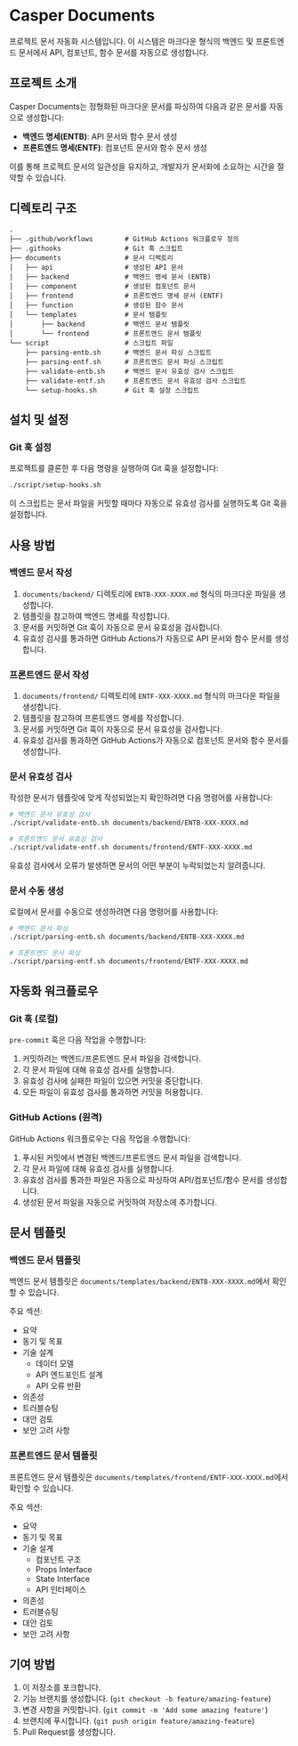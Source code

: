 # Casper Documents

프로젝트 문서 자동화 시스템입니다. 이 시스템은 마크다운 형식의 백엔드 및 프론트엔드 문서에서 API, 컴포넌트, 함수 문서를 자동으로 생성합니다.

## 프로젝트 소개

Casper Documents는 정형화된 마크다운 문서를 파싱하여 다음과 같은 문서를 자동으로 생성합니다:

- **백엔드 명세(ENTB)**: API 문서와 함수 문서 생성
- **프론트엔드 명세(ENTF)**: 컴포넌트 문서와 함수 문서 생성

이를 통해 프로젝트 문서의 일관성을 유지하고, 개발자가 문서화에 소요하는 시간을 절약할 수 있습니다.

## 디렉토리 구조

```
.
├── .github/workflows        # GitHub Actions 워크플로우 정의
├── .githooks                # Git 훅 스크립트
├── documents                # 문서 디렉토리
│   ├── api                  # 생성된 API 문서
│   ├── backend              # 백엔드 명세 문서 (ENTB)
│   ├── component            # 생성된 컴포넌트 문서
│   ├── frontend             # 프론트엔드 명세 문서 (ENTF)
│   ├── function             # 생성된 함수 문서
│   └── templates            # 문서 템플릿
│       ├── backend          # 백엔드 문서 템플릿
│       └── frontend         # 프론트엔드 문서 템플릿
└── script                   # 스크립트 파일
    ├── parsing-entb.sh      # 백엔드 문서 파싱 스크립트
    ├── parsing-entf.sh      # 프론트엔드 문서 파싱 스크립트
    ├── validate-entb.sh     # 백엔드 문서 유효성 검사 스크립트
    ├── validate-entf.sh     # 프론트엔드 문서 유효성 검사 스크립트
    └── setup-hooks.sh       # Git 훅 설정 스크립트
```

## 설치 및 설정

### Git 훅 설정

프로젝트를 클론한 후 다음 명령을 실행하여 Git 훅을 설정합니다:

```bash
./script/setup-hooks.sh
```

이 스크립트는 문서 파일을 커밋할 때마다 자동으로 유효성 검사를 실행하도록 Git 훅을 설정합니다.

## 사용 방법

### 백엔드 문서 작성

1. `documents/backend/` 디렉토리에 `ENTB-XXX-XXXX.md` 형식의 마크다운 파일을 생성합니다.
2. 템플릿을 참고하여 백엔드 명세를 작성합니다.
3. 문서를 커밋하면 Git 훅이 자동으로 문서 유효성을 검사합니다.
4. 유효성 검사를 통과하면 GitHub Actions가 자동으로 API 문서와 함수 문서를 생성합니다.

### 프론트엔드 문서 작성

1. `documents/frontend/` 디렉토리에 `ENTF-XXX-XXXX.md` 형식의 마크다운 파일을 생성합니다.
2. 템플릿을 참고하여 프론트엔드 명세를 작성합니다.
3. 문서를 커밋하면 Git 훅이 자동으로 문서 유효성을 검사합니다.
4. 유효성 검사를 통과하면 GitHub Actions가 자동으로 컴포넌트 문서와 함수 문서를 생성합니다.

### 문서 유효성 검사

작성한 문서가 템플릿에 맞게 작성되었는지 확인하려면 다음 명령어를 사용합니다:

```bash
# 백엔드 문서 유효성 검사
./script/validate-entb.sh documents/backend/ENTB-XXX-XXXX.md

# 프론트엔드 문서 유효성 검사
./script/validate-entf.sh documents/frontend/ENTF-XXX-XXXX.md
```

유효성 검사에서 오류가 발생하면 문서의 어떤 부분이 누락되었는지 알려줍니다.

### 문서 수동 생성

로컬에서 문서를 수동으로 생성하려면 다음 명령어를 사용합니다:

```bash
# 백엔드 문서 파싱
./script/parsing-entb.sh documents/backend/ENTB-XXX-XXXX.md

# 프론트엔드 문서 파싱
./script/parsing-entf.sh documents/frontend/ENTF-XXX-XXXX.md
```

## 자동화 워크플로우

### Git 훅 (로컬)

`pre-commit` 훅은 다음 작업을 수행합니다:

1. 커밋하려는 백엔드/프론트엔드 문서 파일을 검색합니다.
2. 각 문서 파일에 대해 유효성 검사를 실행합니다.
3. 유효성 검사에 실패한 파일이 있으면 커밋을 중단합니다.
4. 모든 파일이 유효성 검사를 통과하면 커밋을 허용합니다.

### GitHub Actions (원격)

GitHub Actions 워크플로우는 다음 작업을 수행합니다:

1. 푸시된 커밋에서 변경된 백엔드/프론트엔드 문서 파일을 검색합니다.
2. 각 문서 파일에 대해 유효성 검사를 실행합니다.
3. 유효성 검사를 통과한 파일은 자동으로 파싱하여 API/컴포넌트/함수 문서를 생성합니다.
4. 생성된 문서 파일을 자동으로 커밋하여 저장소에 추가합니다.

## 문서 템플릿

### 백엔드 문서 템플릿

백엔드 문서 템플릿은 `documents/templates/backend/ENTB-XXX-XXXX.md`에서 확인할 수 있습니다.

주요 섹션:
- 요약
- 동기 및 목표
- 기술 설계
  - 데이터 모델
  - API 엔드포인트 설계
  - API 오류 반환
- 의존성
- 트러블슈팅
- 대안 검토
- 보안 고려 사항

### 프론트엔드 문서 템플릿

프론트엔드 문서 템플릿은 `documents/templates/frontend/ENTF-XXX-XXXX.md`에서 확인할 수 있습니다.

주요 섹션:
- 요약
- 동기 및 목표
- 기술 설계
  - 컴포넌트 구조
  - Props Interface
  - State Interface
  - API 인터페이스
- 의존성
- 트러블슈팅
- 대안 검토
- 보안 고려 사항

## 기여 방법

1. 이 저장소를 포크합니다.
2. 기능 브랜치를 생성합니다. (`git checkout -b feature/amazing-feature`)
3. 변경 사항을 커밋합니다. (`git commit -m 'Add some amazing feature'`)
4. 브랜치에 푸시합니다. (`git push origin feature/amazing-feature`)
5. Pull Request를 생성합니다.
